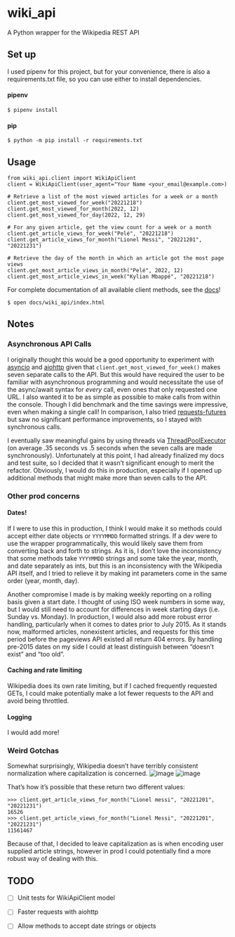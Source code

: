 # wiki_api
A Python wrapper for the Wikipedia REST API

## Set up
I used pipenv for this project, but for your convenience, there is also a requirements.txt file, so you can use either to install dependencies.

#### pipenv
```
$ pipenv install
```
#### pip
```
$ python -m pip install -r requirements.txt
```

## Usage

```
from wiki_api.client import WikiApiClient
client = WikiApiClient(user_agent="Your Name <your_email@example.com>)

# Retrieve a list of the most viewed articles for a week or a month
client.get_most_viewed_for_week("20221218")
client.get_most_viewed_for_month(2022, 12)
client.get_most_viewed_for_day(2022, 12, 29)

# For any given article, get the view count for a week or a month
client.get_article_views_for_week("Pelé", "20221218")
client.get_article_views_for_month("Lionel Messi", "20221201", "20221231")

# Retrieve the day of the month in which an article got the most page views 
client.get_most_article_views_in_month("Pelé", 2022, 12)
client.get_most_article_views_in_week("Kylian Mbappé", "20221218")
```

For complete documentation of all available client methods, see the [docs](https://github.com/sarahduve/wiki_api/tree/main/docs/wiki_api)!
```
$ open docs/wiki_api/index.html
```
## Notes

### Asynchronous API  Calls
I originally thought this would be a good opportunity to experiment with [asyncio](https://docs.python.org/3/library/asyncio.html) and [aiohttp](https://docs.aiohttp.org/en/stable/) given that `client.get_most_viewed_for_week()` makes seven separate calls to the API. But this would have required the user to be familiar with asynchronous programming and would necessitate the use of the async/await syntax for _every_ call, even ones that only requested one URL. I also wanted it to be as simple as possible to make calls from within the console. Though I did benchmark and the time savings were impressive, even when making a single call! In comparison, I also tried [requests-futures](https://pypi.org/project/requests-futures/) but saw no significant performance improvements, so I stayed with synchronous calls. 

I eventually saw meaningful gains by using threads via [ThreadPoolExecutor](https://docs.python.org/3/library/concurrent.futures.html#concurrent.futures.ThreadPoolExecutor) (on average .35 seconds vs .5 seconds when the seven calls are made synchronously). Unfortunately at this point, I had already finalized my docs and test suite, so I decided that it wasn’t significant enough to merit the refactor. Obviously, I would do this in production, especially if I opened up additional methods that might make more than seven calls to the API.

### Other prod concerns

#### Dates!
If I were to use this in production, I think I would make it so methods could accept either date objects or `YYYYMMDD` formatted strings. If a dev were to use the wrapper programmatically, this would likely save them from converting back and forth to strings. As it is, I don’t love the inconsistency that some methods take `YYYYMMDD` strings and some take the year, month, and date separately as ints, but this is an inconsistency with the Wikipedia API itself, and I tried to relieve it by making int parameters come in the same order (year, month, day). 

Another compromise I made is by making weekly reporting on a rolling basis given a start date. I thought of using ISO week numbers in some way, but I would still need to account for differences in week starting days (i.e. Sunday vs. Monday). In production, I would also add more robust error handling, particularly when it comes to dates prior to July 2015. As it stands now, malformed articles, nonexistent articles, and requests for this time period before the pageviews API existed all return 404 errors. By handling pre-2015 dates on my side I could at least distinguish between “doesn’t exist” and “too old”. 

#### Caching and rate limiting
Wikipedia does its own rate limiting, but if I cached frequently requested GETs, I could make potentially make a lot fewer requests to the API and avoid being throttled.

#### Logging
I would add more!

### Weird Gotchas
Somewhat surprisingly, Wikipedia doesn’t have terribly consistent normalization where capitalization is concerned.
![image](https://user-images.githubusercontent.com/2575390/211652402-8a934152-59b2-4d93-98de-4a75056c56c9.png)
![image](https://user-images.githubusercontent.com/2575390/211652455-9324ef2a-4fa8-4788-b9e7-3956aca7f1fb.png)

That’s how it’s possible that these return two different values:
```
>>> client.get_article_views_for_month("Lionel messi", "20221201", "20221231")
16526
>>> client.get_article_views_for_month("Lionel Messi", "20221201", "20221231")
11561467
```

Because of that, I decided to leave capitalization as is when encoding user supplied article strings, however in prod I could potentially find a more robust way of dealing with this. 


## TODO
- [ ] Unit tests for WikiApiClient model
- [ ] Faster requests with aiohttp
- [ ] Allow methods to accept date strings or objects

